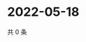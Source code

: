 # 2022-05-18

共 0 条

<!-- BEGIN WEIBO -->
<!-- 最后更新时间 Wed May 18 2022 05:00:53 GMT+0800 (China Standard Time) -->

<!-- END WEIBO -->
